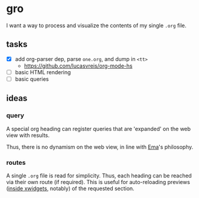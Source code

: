 # gro

I want a way to process and visualize the contents of my single `.org` file.

## tasks

- [x] add org-parser dep, parse `one.org`, and dump in `<tt>`
  - https://github.com/lucasvreis/org-mode-hs
- [ ] basic HTML rendering
- [ ] basic queries

## ideas

### query 

A special org heading can register queries that are 'expanded' on the web view with results. 

Thus, there is no dynamism on the web view, in line with [Ema](https://ema.srid.ca/)'s philosophy.

### routes

A single `.org` file is read for simplicity. Thus, each heading can be reached via their own route (if required). This is useful for auto-reloading previews ([inside xwidgets](https://twitter.com/sridca/status/1604490544402632705), notably) of the requested section.
